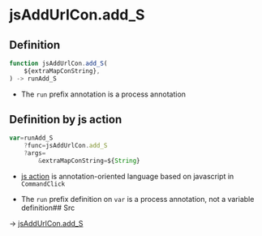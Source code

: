 # jsAddUrlCon.add_S

## Definition

```js.js
function jsAddUrlCon.add_S(
	${extraMapConString},
) -> runAdd_S
```

- The `run` prefix annotation is a process annotation
## Definition by js action

```js.js
var=runAdd_S
	?func=jsAddUrlCon.add_S
	?args=
		&extraMapConString=${String}
```

- [js action](#) is annotation-oriented language based on javascript in `CommandClick`

- The `run` prefix definition on `var` is a process annotation, not a variable definition## Src

-> [jsAddUrlCon.add_S](https://github.com/puutaro/CommandClick/blob/master/app/src/main/java/com/puutaro/commandclick/fragment_lib/terminal_fragment/js_interface/toolbar/JsAddUrlCon.kt#L23)


